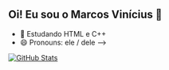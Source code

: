 ## Oi! Eu sou o Marcos Vinícius 👋

- 🌱 Estudando  HTML e C++
- 😄 Pronouns: ele / dele
-->

[![GitHub Stats](https://github-readme-stats.vercel.app/api?username=marcos-viniS1)](https://github.com/SEU-USUARIO)
